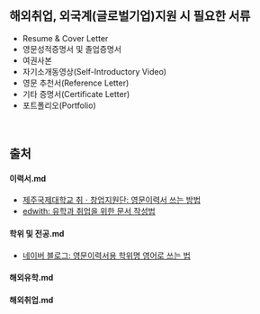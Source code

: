 ## 해외취업, 외국계(글로벌기업)지원 시 필요한 서류
* Resume & Cover Letter
* 영문성적증명서 및 졸업증명서
* 여권사본
* 자기소개동영상(Self-Introductory Video)
* 영문 추천서(Reference Letter)
* 기타 증명서(Certificate Letter)
* 포트폴리오(Portfolio)
<br>

## 출처
#### 이력서.md
* [제주국제대학교 취ㆍ창업지원단: 영문이력서 쓰는 방법](http://www.jeju.ac.kr/job/reference/resume.htm?act=view&seq=4116)
* [edwith: 유학과 취업을 위한 문서 작성법](https://www.edwith.org/profile-new/joinLectures/22254)
#### 학위 및 전공.md
* [네이버 블로그: 영문이력서용 학위명 영어로 쓰는 법](https://blog.naver.com/eoyoujin/220982663606)
#### 해외유학.md
#### 해외취업.md
